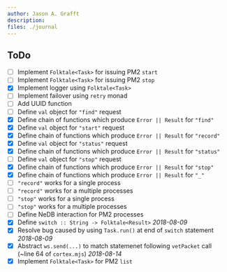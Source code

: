 ```yaml
---
author: Jason A. Grafft
description:
files: ./journal
---
```

## ToDo
- [ ] Implement `Folktale<Task>` for issuing PM2 `start`
- [ ] Implement `Folktale<Task>` for issuing PM2 `stop`
- [x] Implement logger using `Folktale<Task>`
- [ ] Implement failover using `retry` monad
- [ ] Add UUID function
- [ ] Define `val` object for `"find"` request
- [x] Define chain of functions which produce `Error || Result` for `"find"`
- [x] Define `val` object for `"start"` request
- [x] Define chain of functions which produce `Error || Result` for `"record"`
- [x] Define `val` object for `"status"` request
- [x] Define chain of functions which produce `Error || Result` for `"status"`
- [ ] Define `val` object for `"stop"` request
- [x] Define chain of functions which produce `Error || Result` for `"stop"`
- [x] Define chain of functions which produce `Error || Result` for `"_"`
- [ ] `"record"` works for a single process
- [ ] `"record"` works for a multiple processes
- [ ] `"stop"` works for a single process
- [ ] `"stop"` works for a multiple processes
- [ ] Define NeDB interaction for PM2 processes
- [x] Define `switch :: String -> Folktale<Result>` *2018-08-09*
- [x] Resolve bug caused by using `Task.run()` at end of `switch` statement *2018-08-09*
- [x] Abstract `ws.send(...)` to match statemenet following `vetPacket` call (~line 64 of `cortex.mjs`) *2018-08-14*
- [x] Implement `Folktale<Task>` for PM2 `list`